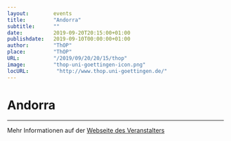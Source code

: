 ```yaml
---
layout:        events
title:         "Andorra"
subtitle:      ""
date:          2019-09-20T20:15:00+01:00
publishdate:   2019-09-10T00:00:00+01:00
author:        "ThOP"
place:         "ThOP"
URL:           "/2019/09/20/20/15/thop"
image:         "thop-uni-goettingen-icon.png"
locURL:         "http://www.thop.uni-goettingen.de/"
---
```


Andorra
===========


-----------



Mehr Informationen auf der [Webseite des Veranstalters](http://www.thop.uni-goettingen.de/)
